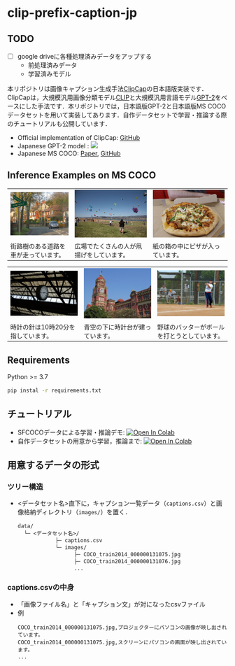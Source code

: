 # clip-prefix-caption-jp

## TODO
- [ ] google driveに各種処理済みデータをアップする
  - 前処理済みデータ
  - 学習済みモデル

本リポジトリは画像キャプション生成手法[ClipCap](https://arxiv.org/abs/2111.09734)の日本語版実装です．ClipCapは，大規模汎用画像分類モデル[CLIP](https://cdn.openai.com/papers/Learning_Transferable_Visual_Models_From_Natural_Language_Supervision.pdf)と大規模汎用言語モデル[GPT-2](https://d4mucfpksywv.cloudfront.net/better-language-models/language_models_are_unsupervised_multitask_learners.pdf)をベースにした手法です．本リポジトリでは，日本語版GPT-2と日本語版MS COCOデータセットを用いて実装してあります．自作データセットで学習・推論する際のチュートリアルも公開しています．

- Official implementation of ClipCap: [GitHub](https://github.com/rmokady/CLIP_prefix_caption)
- Japanese GPT-2 model : [![](https://img.shields.io/badge/%F0%9F%A4%97%20Hugging%20Face-rinna%2Fjapanese--gpt2--medium-brightgreen)](https://huggingface.co/rinna/japanese-gpt2-medium)
- Japanese MS COCO: [Paper](https://aclanthology.org/P16-1168/), [GitHub](https://github.com/yahoojapan/YJCaptions)

## Inference Examples on MS COCO

<table>
  <tr>
    <td><img src="example_images/COCO_val2014_000000499388.jpg" ></td>
    <td><img src="example_images/COCO_val2014_000000232842.jpg" ></td>
    <td><img src="example_images/COCO_val2014_000000250345.jpg" ></td>
  </tr>
  <tr>
    <td>街路樹のある道路を車が走っています。</td>
     <td>広場でたくさんの人が凧揚げをしています。</td>
     <td>紙の箱の中にピザが入っています。</td>
  </tr>
 </table>
 
 <table>
  <tr>
    <td><img src="example_images/COCO_val2014_000000380510.jpg" ></td>
    <td><img src="example_images/COCO_val2014_000000148403.jpg" ></td>
    <td><img src="example_images/COCO_val2014_000000271429.jpg" ></td>
  </tr>
  <tr>
    <td>時計の針は10時20分を指しています。</td>
     <td>青空の下に時計台が建っています。</td>
     <td>野球のバッターがボールを打とうとしています。</td>
  </tr>
 </table>

## Requirements
Python >= 3.7
```bash
pip instal -r requirements.txt
```

## チュートリアル
- SFCOCOデータによる学習・推論デモ: [![Open In Colab](https://colab.research.google.com/assets/colab-badge.svg)](https://colab.research.google.com/github/ohashi56225/clip-prefix-caption-jp/blob/master/notebooks/sfc_tutorial.ipynb)
- 自作データセットの用意から学習，推論まで: [![Open In Colab](https://colab.research.google.com/assets/colab-badge.svg)](https://colab.research.google.com/github/ohashi56225/clip-prefix-caption-jp/blob/master/notebooks/tutorial.ipynb)

## 用意するデータの形式
### ツリー構造
- <データセット名>直下に，キャプション一覧データ（`captions.csv`）と画像格納ディレクトリ（`images/`）を置く．
  ```
  data/
    └─ <データセット名>/
              ├─ captions.csv
              └─ images/
                    ├─ COCO_train2014_000000131075.jpg
                    ├─ COCO_train2014_000000131076.jpg
                    ...
  ```
### captions.csvの中身
- 「画像ファイル名」と「キャプション文」が対になったcsvファイル
- 例
    ```csv
    COCO_train2014_000000131075.jpg,プロジェクターにパソコンの画像が映し出されています。
    COCO_train2014_000000131075.jpg,スクリーンにパソコンの画面が映し出されています。
    ...
    ```